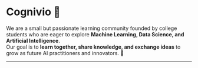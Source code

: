 # Cognivio 🦅

We are a small but passionate learning community founded by college students who are eager to explore **Machine Learning, Data Science, and Artificial Intelligence**.  
Our goal is to **learn together, share knowledge, and exchange ideas** to grow as future AI practitioners and innovators. 🚀

---
